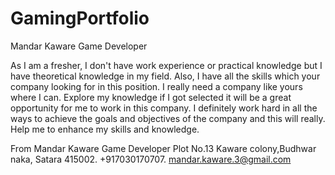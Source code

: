 # GamingPortfolio

Mandar Kaware
Game Developer

As I am a fresher, I don't have work experience or practical knowledge but I
have theoretical knowledge in my field.
Also, I have all the skills which your company looking for in this position. I
really need a company like yours where I can.
Explore my knowledge if I got selected it will be a great opportunity for me to
work in this company.
I definitely work hard in all the ways to achieve the goals and objectives of the
company and this will really.
Help me to enhance my skills and knowledge.


From
Mandar Kaware
Game Developer
Plot No.13 Kaware colony,Budhwar naka,
Satara 415002.
+917030170707.
mandar.kaware.3@gmail.com
